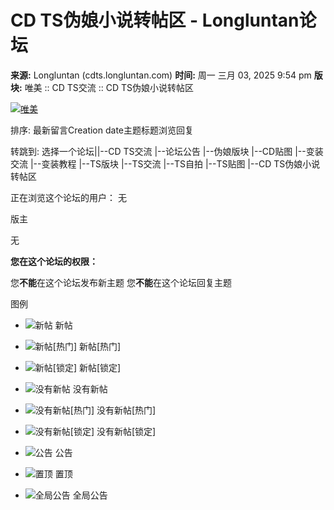 # CD TS伪娘小说转帖区 - Longluntan论坛

**来源:** Longluntan (cdts.longluntan.com)
**时间:** 周一 三月 03, 2025 9:54 pm
**版块:** 唯美 :: CD TS交流 :: CD TS伪娘小说转帖区

[![唯美](https://i.servimg.com/u/f83/18/29/35/97/biao11.gif)](/)

排序: 最新留言Creation date主题标题浏览回复

转跳到: 选择一个论坛||--CD TS交流    |--论坛公告    |--伪娘版块        |--CD贴图        |--变装交流        |--变装教程            |--TS版块        |--TS交流        |--TS自拍        |--TS贴图            |--CD TS伪娘小说转帖区

正在浏览这个论坛的用户： 无

版主

无

**您在这个论坛的权限：**

您**不能**在这个论坛发布新主题
您**不能**在这个论坛回复主题

图例

-   ![新帖](https://2img.net/s/t/10/26/68/i_folder_new.gif) 新帖
-   ![新帖[热门]](https://2img.net/s/t/10/26/68/i_folder_new_hot.gif) 新帖[热门]
-   ![新帖[锁定]](https://2img.net/s/t/10/26/68/i_folder_lock_new.gif) 新帖[锁定]

-   ![没有新帖](https://2img.net/s/t/10/26/68/i_folder.gif) 没有新帖
-   ![没有新帖[热门]](https://2img.net/s/t/10/26/68/i_folder_hot.gif) 没有新帖[热门]
-   ![没有新帖[锁定]](https://2img.net/s/t/10/26/68/i_folder_lock.gif) 没有新帖[锁定]

-   ![公告](https://2img.net/s/t/10/26/68/i_folder_announce.gif) 公告
-   ![置顶](https://2img.net/s/t/10/26/68/i_folder_sticky.gif) 置顶
-   ![全局公告](https://2img.net/i/fa/subsilver/folder_announce.gif) 全局公告

